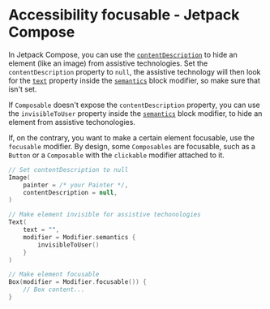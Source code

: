 # Accessibility focusable - Jetpack Compose

In Jetpack Compose, you can use the [`contentDescription`](https://developer.android.com/reference/kotlin/androidx/compose/ui/semantics/package-summary#(androidx.compose.ui.semantics.SemanticsPropertyReceiver).contentDescription()) to hide an element (like an image) from assistive technologies.
Set the `contentDescription` property to `null`, the assistive technology will then look for the [`text`](https://developer.android.com/reference/kotlin/androidx/compose/ui/semantics/package-summary#(androidx.compose.ui.semantics.SemanticsPropertyReceiver).text()) property inside the [`semantics`](https://developer.android.com/reference/kotlin/androidx/compose/ui/semantics/package-summary#(androidx.compose.ui.Modifier).semantics(kotlin.Boolean,kotlin.Function1)) block modifier, so make sure that isn't set.

If `Composable` doesn't expose the `contentDescription` property, you can use the `invisibleToUser` property inside the [`semantics`](https://developer.android.com/reference/kotlin/androidx/compose/ui/semantics/package-summary#(androidx.compose.ui.Modifier).semantics(kotlin.Boolean,kotlin.Function1)) block modifier, to hide an element from assistive techonologies.

If, on the contrary, you want to make a certain element focusable, use the `focusable` modifier. By design, some `Composables` are focusable, such as a `Button` or a `Composable` with the `clickable` modifier attached to it.

```kotlin
// Set contentDescription to null
Image(
    painter = /* your Painter */,
    contentDescription = null,
)

// Make element invisible for assistive techonologies
Text(
    text = "",
    modifier = Modifier.semantics {
        invisibleToUser()
    }
)

// Make element focusable
Box(modifier = Modifier.focusable()) {
    // Box content...
}
```
